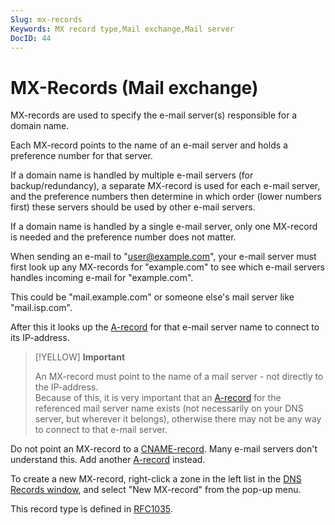 ```yaml
---
Slug: mx-records
Keywords: MX record type,Mail exchange,Mail server
DocID: 44
---
```

# MX-Records (Mail exchange)

MX-records are used to specify the e-mail server(s) responsible for a domain name.

Each MX-record points to the name of an e-mail server and holds a preference number for that server.

If a domain name is handled by multiple e-mail servers (for backup/redundancy), a separate MX-record is used for each e-mail server, and the preference numbers then determine in which order (lower numbers first) these servers should be used by other e-mail servers.

If a domain name is handled by a single e-mail server, only one MX-record is needed and the preference number does not matter.

When sending an e-mail to "user@example.com", your e-mail server must first look up any MX-records for "example.com" to see which e-mail servers handles incoming e-mail for "example.com".

This could be "mail.example.com" or someone else's mail server like "mail.isp.com".

After this it looks up the [A-record](rec_a.md) for that e-mail server name to connect to its IP-address.

> [!YELLOW] **Important**
>
> An MX-record must point to the name of a mail server - not directly to the IP-address.\
> Because of this, it is very important that an [A-record](rec_a.md) for the referenced mail server name exists (not necessarily on your DNS server, but wherever it belongs), otherwise there may not be any way to connect to that e-mail server.

Do not point an MX-record to a [CNAME-record](rec_cname.md). Many e-mail servers don't understand this. Add another [A-record](rec_a.md) instead.

To create a new MX-record, right-click a zone in the left list in the [DNS Records window](wd_records.md), and select "New MX-record" from the pop-up menu.

This record type is defined in [RFC1035](http://www.rfc-editor.org/rfc/rfc1035.txt).

